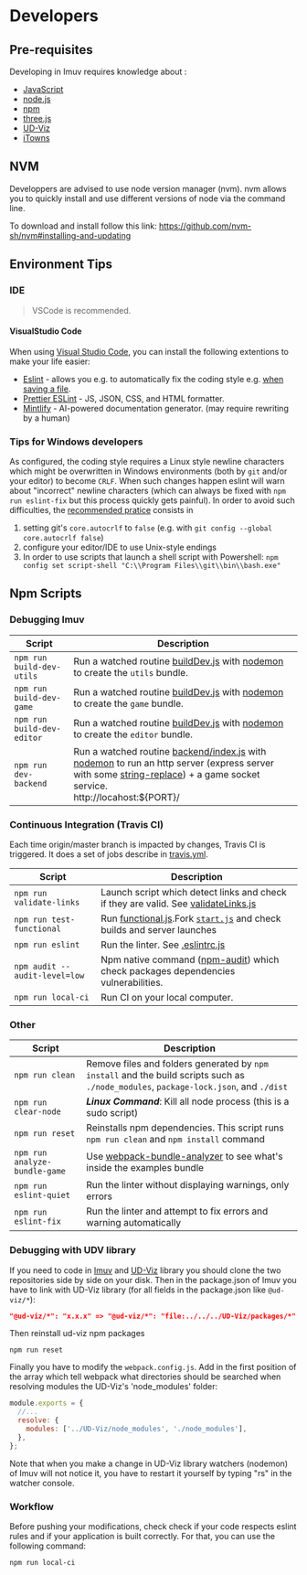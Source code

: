 # Developers

## Pre-requisites

Developing in Imuv requires knowledge about :

- [JavaScript](https://developer.mozilla.org/en-US/docs/Web/javascript)
- [node.js](https://en.wikipedia.org/wiki/Node.js)
- [npm](https://en.wikipedia.org/wiki/Npm_(software))
- [three.js](https://threejs.org/)
- [UD-Viz](http://github.com/VCityTeam/UD-Viz)
- [iTowns](http://www.itowns-project.org)

## NVM

Developpers are advised to use node version manager (nvm). nvm allows you to quickly install and use different versions of node via the command line.

To download and install follow this link: https://github.com/nvm-sh/nvm#installing-and-updating

## Environment Tips

### IDE

> VSCode is recommended.

#### VisualStudio Code

When using [Visual Studio Code](https://code.visualstudio.com/), you can install the following extentions to make your life easier:

- [Eslint](https://www.digitalocean.com/community/tutorials/linting-and-formatting-with-eslint-in-vs-code) - allows you e.g. to automatically fix the coding style e.g. [when saving a file](https://www.digitalocean.com/community/tutorials/linting-and-formatting-with-eslint-in-vs-code).
- [Prettier ESLint](https://marketplace.visualstudio.com/items?itemName=rvest.vs-code-prettier-eslint) - JS, JSON, CSS, and HTML formatter.
- [Mintlify](https://marketplace.visualstudio.com/items?itemName=mintlify.document) - AI-powered documentation generator. (may require rewriting by a human)

### Tips for Windows developers

As configured, the coding style requires a Linux style newline characters which might be overwritten in Windows environments
(both by `git` and/or your editor) to become `CRLF`. When such changes happen eslint will warn about "incorrect" newline characters
(which can always be fixed with `npm run eslint-fix` but this process quickly gets painful).
In order to avoid such difficulties, the [recommended pratice](https://stackoverflow.com/questions/1967370/git-replacing-lf-with-crlf)
consists in

1. setting git's `core.autocrlf` to `false` (e.g. with `git config --global core.autocrlf false`)
2. configure your editor/IDE to use Unix-style endings
3. In order to use scripts that launch a shell script with Powershell: `npm config set script-shell "C:\\Program Files\\git\\bin\\bash.exe"`

## Npm Scripts

### Debugging Imuv

| Script                     | Description                                                                                                                                                                                                                                                                                                  |
| -------------------------- | ------------------------------------------------------------------------------------------------------------------------------------------------------------------------------------------------------------------------------------------------------------------------------------------------------------ |
| `npm run build-dev-utils`  | Run a watched routine [buildDev.js](../../bin/buildDev.js) with [nodemon](https://www.npmjs.com/package/nodemon) to create the `utils` bundle.                                                                                                                                                               |
| `npm run build-dev-game`   | Run a watched routine [buildDev.js](../../bin/buildDev.js) with [nodemon](https://www.npmjs.com/package/nodemon) to create the `game` bundle.                                                                                                                                                                |
| `npm run build-dev-editor` | Run a watched routine [buildDev.js](../../bin/buildDev.js) with [nodemon](https://www.npmjs.com/package/nodemon) to create the `editor` bundle.                                                                                                                                                              |
| `npm run dev-backend`      | Run a watched routine [backend/index.js](../../bin/backend/index.js) with [nodemon](https://www.npmjs.com/package/nodemon) to run an http server (express server with some [string-replace](https://www.npmjs.com/package/string-replace-middleware))  + a game socket service. <br>http://locahost:${PORT}/ |


### Continuous Integration (Travis CI)


Each time origin/master branch is impacted by changes, Travis CI is triggered. It does a set of jobs describe in [travis.yml](../../.travis.yml).

| Script                        | Description                                                                                                                           |
| ----------------------------- | ------------------------------------------------------------------------------------------------------------------------------------- |
| `npm run validate-links`      | Launch script which detect links and check if they are valid. See [validateLinks.js](../../test/validateLinks.js)                     |
| `npm run test-functional`     | Run [functional.js](../../test/functional.js).Fork [`start.js`](../../bin/start.js) and check builds and server launches              |
| `npm run eslint`              | Run the linter. See [.eslintrc.js](../../.eslintrc.js)                                                                                |
| `npm audit --audit-level=low` | Npm native command ([npm-audit](https://docs.npmjs.com/cli/v6/commands/npm-audit)) which check packages dependencies vulnerabilities. |
| `npm run local-ci`            | Run CI on your local computer.                                                                                                        |



### Other
| Script                        | Description                                                                                                                           |
| ----------------------------- | ------------------------------------------------------------------------------------------------------------------------------------- |
| `npm run clean`               | Remove files and folders generated by `npm install` and the build scripts such as `./node_modules`, `package-lock.json`, and `./dist` |
| `npm run clear-node`          | ***Linux Command***: Kill all node process (this is a sudo script)                                                                    |
| `npm run reset`               | Reinstalls npm dependencies. This script runs `npm run clean` and `npm install` command                                               |
| `npm run analyze-bundle-game` | Use [webpack-bundle-analyzer](https://www.npmjs.com/package/webpack-bundle-analyzer) to see what's inside the examples bundle         |
| `npm run eslint-quiet`        | Run the linter without displaying warnings, only errors                                                                               |
| `npm run eslint-fix`          | Run the linter and attempt to fix errors and warning automatically                                                                    |



### Debugging with UDV library

If you need to code in [Imuv](https://github.com/VCityTeam/UD-Imuv) and [UD-Viz](https://github.com/VCityTeam/UD-Viz) library you should clone the two repositories side by side on your disk. Then in the package.json of Imuv you have to link with UD-Viz library (for all fields in the package.json like `@ud-viz/*`):
```json
"@ud-viz/*": "x.x.x" => "@ud-viz/*": "file:../../../UD-Viz/packages/*" //where the path is a relative path to your UD-Viz directory
```

Then reinstall ud-viz npm packages

```
npm run reset
```

Finally you have to modify the `webpack.config.js`. Add in the first position of the array which tell webpack what directories should be searched when resolving modules the UD-Viz's 'node_modules' folder: 

```js
module.exports = {
  //...
  resolve: {
    modules: ['../UD-Viz/node_modules', './node_modules'],
  },
};
```

Note that when you make a change in UD-Viz library watchers (nodemon) of Imuv will not notice it, you have to restart it yourself by typing "rs" in the watcher console.



### Workflow


Before pushing your modifications, check check if your code respects eslint rules and if your application is built correctly. For that, you can use the following command:

```
npm run local-ci
```